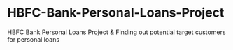 # HBFC-Bank-Personal-Loans-Project
HBFC Bank Personal Loans Project &amp; Finding out potential target customers for personal loans
